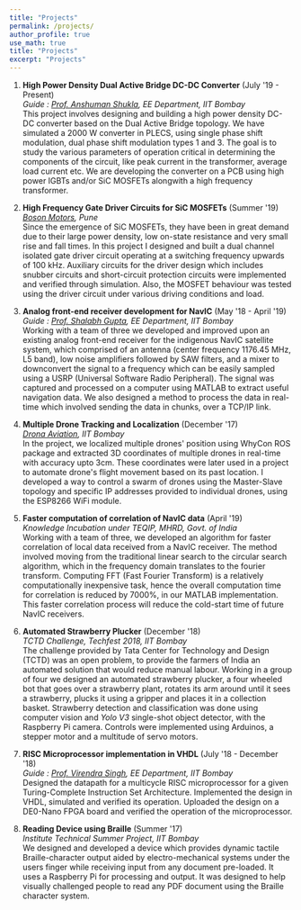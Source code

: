 ```yaml
---
title: "Projects"
permalink: /projects/
author_profile: true
use_math: true
title: "Projects"
excerpt: "Projects"
---
```



1.  **High Power Density Dual Active Bridge DC-DC Converter** (July '19 - Present) <br/>
    *Guide : [Prof. Anshuman Shukla](https://www.ee.iitb.ac.in/web/people/faculty/home/ashukla), EE Department, IIT Bombay* <br/>
    This project involves designing and building a high power density DC-DC converter based on the Dual Active Bridge topology. We have simulated a 2000 W converter in PLECS, using single phase shift modulation, dual phase shift modulation types 1 and 3. The goal is to study the various parameters of operation critical in determining the components of the circuit, like peak current in the transformer, average load current etc. We are developing the converter on a PCB using high power IGBTs and/or SiC MOSFETs alongwith a high frequency transformer.
    
    
2.  **High Frequency Gate Driver Circuits for SiC MOSFETs** (Summer '19) <br/>
    *[Boson Motors](http://bosonmotors.com), Pune* <br/>
    Since the emergence of SiC MOSFETs, they have been in great demand due to their large power density, low on-state resistance and very small rise and fall times. In this project I designed and built a dual channel isolated gate driver circuit operating at a switching frequency upwards of 100 kHz. Auxiliary circuits for the driver design which includes snubber circuits and short-circuit protection circuits were implemented and verified through simulation. Also, the MOSFET behaviour was tested using the driver circuit under various driving conditions and load.


3.  **Analog front-end receiver development for NavIC** (May '18 - April '19) <br/>
    *Guide : [Prof. Shalabh Gupta](https://www.ee.iitb.ac.in/web/people/faculty/home/shalabh), EE Department, IIT Bombay* <br/>
    Working with a team of three we developed and improved upon an existing analog front-end receiver for the indigenous NavIC satellite system, which comprised of an antenna (center frequency 1176.45 MHz, L5 band), low noise amplifiers followed by SAW filters, and a mixer to downconvert the signal to a frequency which can be easily sampled using a USRP (Universal Software Radio Peripheral). The signal was captured and processed on a computer using MATLAB to extract useful navigation data. We also designed a method to process the data in real-time which involved sending the data in chunks, over a TCP/IP link.


4.  **Multiple Drone Tracking and Localization** (December '17) <br/>
    *[Drona Aviation](https://www.dronaaviation.com/), IIT Bombay* <br/>
    In the project, we localized multiple drones' position using WhyCon ROS package and extracted 3D coordinates of multiple drones in real-time with accuracy upto 3cm. These coordinates were later used in a project to automate drone's flight movement based on its past location. I developed a way to control a swarm of drones using the Master-Slave topology and specific IP addresses provided to individual drones, using the ESP8266 WiFi module.


5.  **Faster computation of correlation of NavIC data** (April '19) <br/>
    *Knowledge Incubation under TEQIP, MHRD, Govt. of India* <br/>
    Working with a team of three, we developed an algorithm for faster correlation of local data received from a NavIC receiver. The method involved moving from the traditional linear search to the circular search algorithm, which in the frequency domain translates to the fourier transform. Computing FFT (Fast Fourier Transform) is a relatively computationally inexpensive task, hence the overall computation time for correlation is reduced by 7000%, in our MATLAB implementation. This faster correlation  process will reduce the cold-start time of future NavIC receivers.


6.  **Automated Strawberry Plucker** (December '18) <br/>
    *TCTD Challenge, Techfest 2018, IIT Bombay* <br/>
    The challenge provided by Tata Center for Technology and Design (TCTD) was an open problem, to provide the farmers of India an automated solution that would reduce manual labour. Working in a group of four we designed an automated strawberry plucker, a four wheeled bot that goes over a strawberry plant, rotates its arm around until it sees a strawberry, plucks it using a gripper and places it in a collection basket. Strawberry detection and classification was done using computer vision and *Yolo V3* single-shot object detector, with the Raspberry Pi camera. Controls were implemented using Arduinos, a stepper motor and a multitude of servo motors. 
    
7.  **RISC Microprocessor implementation in VHDL** (July '18 - December '18) <br/>
    *Guide : [Prof. Virendra Singh](https://www.ee.iitb.ac.in/web/people/faculty/home/viren), EE Department, IIT Bombay* <br/>
    Designed the datapath for a multicycle RISC microprocessor for a given Turing-Complete Instruction Set Architecture. Implemented the design in VHDL, simulated and verified its operation. Uploaded the design on a DE0-Nano FPGA board and verified the operation of the microprocessor.
    
8.  **Reading Device using Braille** (Summer '17) <br/>
    *Institute Technical Summer Project, IIT Bombay* <br/>
    We designed and developed a device which provides dynamic tactile Braille-character output aided by electro-mechanical systems under the users finger while receiving input from any document pre-loaded. It uses a Raspberry Pi for processing and output. It was designed to help visually challenged people to read any PDF document using the Braille character system.
